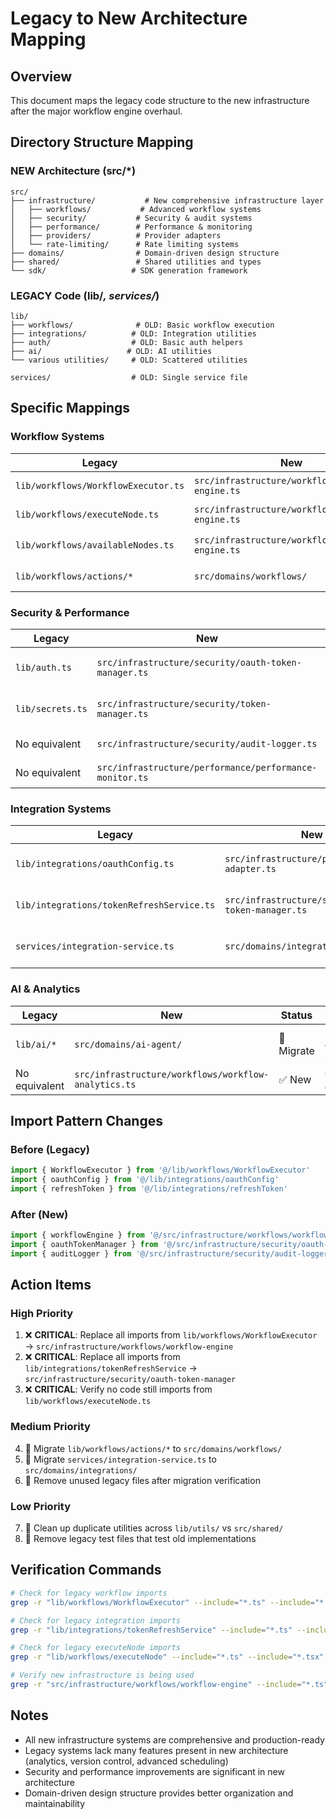 # Legacy to New Architecture Mapping

## Overview
This document maps the legacy code structure to the new infrastructure after the major workflow engine overhaul.

## Directory Structure Mapping

### NEW Architecture (src/*)
```
src/
├── infrastructure/           # New comprehensive infrastructure layer
│   ├── workflows/           # Advanced workflow systems
│   ├── security/           # Security & audit systems  
│   ├── performance/        # Performance & monitoring
│   ├── providers/          # Provider adapters
│   └── rate-limiting/      # Rate limiting systems
├── domains/                # Domain-driven design structure
├── shared/                 # Shared utilities and types
└── sdk/                   # SDK generation framework
```

### LEGACY Code (lib/*, services/*)
```
lib/
├── workflows/              # OLD: Basic workflow execution
├── integrations/          # OLD: Integration utilities
├── auth/                  # OLD: Basic auth helpers
├── ai/                   # OLD: AI utilities
└── various utilities/     # OLD: Scattered utilities

services/                  # OLD: Single service file
```

## Specific Mappings

### Workflow Systems
| Legacy | New | Status | Notes |
|--------|-----|--------|-------|
| `lib/workflows/WorkflowExecutor.ts` | `src/infrastructure/workflows/workflow-engine.ts` | ✅ Replace | Advanced execution with priority queuing |
| `lib/workflows/executeNode.ts` | `src/infrastructure/workflows/workflow-engine.ts` | ✅ Replace | Integrated into AdvancedWorkflowEngine |
| `lib/workflows/availableNodes.ts` | `src/infrastructure/workflows/workflow-engine.ts` | 🔍 Merge | Node definitions integrated |
| `lib/workflows/actions/*` | `src/domains/workflows/` | 📝 Migrate | Move to domain structure |

### Security & Performance
| Legacy | New | Status | Notes |
|--------|-----|--------|-------|
| `lib/auth.ts` | `src/infrastructure/security/oauth-token-manager.ts` | ✅ Replace | Enhanced OAuth management |
| `lib/secrets.ts` | `src/infrastructure/security/token-manager.ts` | ✅ Replace | Advanced encryption & rotation |
| No equivalent | `src/infrastructure/security/audit-logger.ts` | ✅ New | Comprehensive audit logging |
| No equivalent | `src/infrastructure/performance/performance-monitor.ts` | ✅ New | Real-time monitoring |

### Integration Systems  
| Legacy | New | Status | Notes |
|--------|-----|--------|-------|
| `lib/integrations/oauthConfig.ts` | `src/infrastructure/providers/*-adapter.ts` | ✅ Replace | Provider-specific adapters |
| `lib/integrations/tokenRefreshService.ts` | `src/infrastructure/security/oauth-token-manager.ts` | ✅ Replace | Enhanced token management |
| `services/integration-service.ts` | `src/domains/integrations/` | 📝 Migrate | Move to domain structure |

### AI & Analytics
| Legacy | New | Status | Notes |
|--------|-----|--------|-------|
| `lib/ai/*` | `src/domains/ai-agent/` | 📝 Migrate | Move to domain structure |
| No equivalent | `src/infrastructure/workflows/workflow-analytics.ts` | ✅ New | Comprehensive analytics |

## Import Pattern Changes

### Before (Legacy)
```typescript
import { WorkflowExecutor } from '@/lib/workflows/WorkflowExecutor'
import { oauthConfig } from '@/lib/integrations/oauthConfig'
import { refreshToken } from '@/lib/integrations/refreshToken'
```

### After (New)
```typescript
import { workflowEngine } from '@/src/infrastructure/workflows/workflow-engine'
import { oauthTokenManager } from '@/src/infrastructure/security/oauth-token-manager'
import { auditLogger } from '@/src/infrastructure/security/audit-logger'
```

## Action Items

### High Priority
1. ❌ **CRITICAL**: Replace all imports from `lib/workflows/WorkflowExecutor` → `src/infrastructure/workflows/workflow-engine`
2. ❌ **CRITICAL**: Replace all imports from `lib/integrations/tokenRefreshService` → `src/infrastructure/security/oauth-token-manager`
3. ❌ **CRITICAL**: Verify no code still imports from `lib/workflows/executeNode.ts`

### Medium Priority  
4. 📝 Migrate `lib/workflows/actions/*` to `src/domains/workflows/`
5. 📝 Migrate `services/integration-service.ts` to `src/domains/integrations/`
6. 🧹 Remove unused legacy files after migration verification

### Low Priority
7. 🧹 Clean up duplicate utilities across `lib/utils/` vs `src/shared/`
8. 🧹 Remove legacy test files that test old implementations

## Verification Commands

```bash
# Check for legacy workflow imports
grep -r "lib/workflows/WorkflowExecutor" --include="*.ts" --include="*.tsx" .

# Check for legacy integration imports  
grep -r "lib/integrations/tokenRefreshService" --include="*.ts" --include="*.tsx" .

# Check for legacy executeNode imports
grep -r "lib/workflows/executeNode" --include="*.ts" --include="*.tsx" .

# Verify new infrastructure is being used
grep -r "src/infrastructure/workflows/workflow-engine" --include="*.ts" --include="*.tsx" .
```

## Notes
- All new infrastructure systems are comprehensive and production-ready
- Legacy systems lack many features present in new architecture (analytics, version control, advanced scheduling)
- Security and performance improvements are significant in new architecture
- Domain-driven design structure provides better organization and maintainability